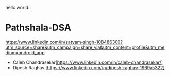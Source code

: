 hello world::
# Pathshala-DSA
https://www.linkedin.com/in/satyam-singh-108486300?utm_source=share&utm_campaign=share_via&utm_content=profile&utm_medium=android_app
- Caleb Chandrasekar[https://www.linkedin.com/in/caleb-chandrasekar/]
- Dipesh Raghav.[https://www.linkedin.com/in/dipesh-raghav-1969a5322]
